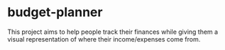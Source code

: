 # budget-planner
This project aims to help people track their finances while giving them a visual representation of where their income/expenses come from.
